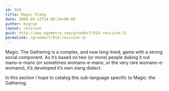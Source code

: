 ```yaml
---
id: 919
title: Magic Slang
date: 2009-09-22T14:08:54+00:00
author: mcgrue
layout: revision
guid: http://www.egometry.com/gruedorf/914-revision-3/
permalink: /gruedorf/914-revision-3/
---
```

Magic: The Gathering is a complex, and now long-lived, game with a strong social component. As it&#8217;s based on two (or more) people duking it out mano-e-mano (or sometimes womano-e-mano, or the very rare womano-e-womano), it&#8217;s developed it&#8217;s own slang dialect.

In this section I hope to catalog this sub-language specific to Magic: the Gathering.